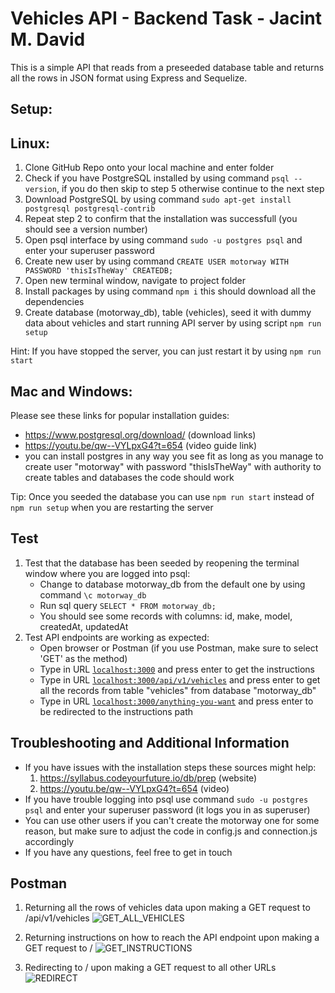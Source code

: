# Vehicles API - Backend Task - Jacint M. David
This is a simple API that reads from a preseeded database table and returns all the rows in JSON format using Express and Sequelize.

## Setup:

## Linux:

1. Clone GitHub Repo onto your local machine and enter folder
2. Check if you have PostgreSQL installed by using command ```psql --version```, if you do then skip to step 5 otherwise continue to the next step
3. Download PostgreSQL by using command ```sudo apt-get install postgresql postgresql-contrib```
4. Repeat step 2 to confirm that the installation was successfull (you should see a version number)
5. Open psql interface by using command ```sudo -u postgres psql``` and enter your superuser password
6. Create new user by using command ```CREATE USER motorway WITH PASSWORD 'thisIsTheWay' CREATEDB;``` 
8. Open new terminal window, navigate to project folder
9. Install packages by using command ```npm i``` this should download all the dependencies
10. Create database (motorway_db), table (vehicles), seed it with dummy data about vehicles and start running API server by using script ```npm run setup```

Hint: If you have stopped the server, you can just restart it by using ```npm run start```


## Mac and Windows:
Please see these links for popular installation guides:
- https://www.postgresql.org/download/ (download links) 
- https://youtu.be/qw--VYLpxG4?t=654 (video guide link)
- you can install postgres in any way you see fit as long as you manage to create user "motorway" with password "thisIsTheWay" with authority to create tables and databases the code should work

Tip: Once you seeded the database you can use ```npm run start``` instead of ```npm run setup``` when you are restarting the server

## Test
1. Test that the database has been seeded by reopening the terminal window where you are logged into psql:
    - Change to database motorway_db from the default one by using command ```\c motorway_db```
    - Run sql query ```SELECT * FROM motorway_db;```
    - You should see some records with columns: id, make, model, createdAt, updatedAt
2. Test API endpoints are working as expected:
    - Open browser or Postman (if you use Postman, make sure to select 'GET' as the method)
    - Type in URL [```localhost:3000```](http://localhost:3000/) and press enter to get the instructions
    - Type in URL [```localhost:3000/api/v1/vehicles```](http://localhost:3000/api/v1/vehicles) and press enter to get all the records from table "vehicles" from database "motorway_db"
    - Type in URL [```localhost:3000/anything-you-want```](http://localhost:3000/anything-you-want) and press enter to be redirected to the instructions path

## Troubleshooting and Additional Information
- If you have issues with the installation steps these sources might help:
    1. https://syllabus.codeyourfuture.io/db/prep (website)
    2. https://youtu.be/qw--VYLpxG4?t=654 (video)
- If you have trouble logging into psql use command ```sudo -u postgres psql``` and enter your superuser password (it logs you in as superuser)
- You can use other users if you can't create the motorway one for some reason, but make sure to adjust the code in config.js and connection.js accordingly
- If you have any questions, feel free to get in touch


## Postman

1. Returning all the rows of vehicles data upon making a GET request to /api/v1/vehicles
![GET_ALL_VEHICLES](https://user-images.githubusercontent.com/89414746/169159660-a1551cf2-e718-4dd1-a539-db0f88b4c6cc.png)

2. Returning instructions on how to reach the API endpoint upon making a GET request to /
![GET_INSTRUCTIONS](https://user-images.githubusercontent.com/89414746/169160045-65beb9fc-f71a-404b-b83c-0d0a12e25817.png)

3. Redirecting to / upon making a GET request to all other URLs
![REDIRECT](https://user-images.githubusercontent.com/89414746/169160162-1c226944-6bbf-45ec-8f7a-03939b669023.png)
